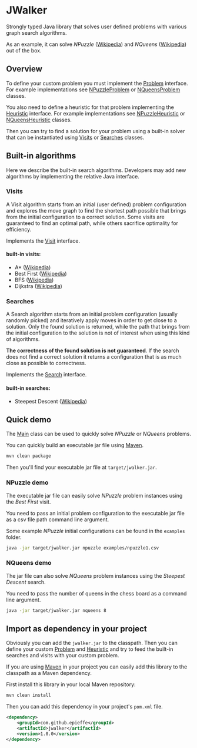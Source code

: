 # JWalker
Strongly typed Java library that solves user defined problems with various graph search algorithms.

As an example, it can solve *NPuzzle* ([Wikipedia](https://en.wikipedia.org/wiki/15_puzzle)) and *NQueens* ([Wikipedia](https://en.wikipedia.org/wiki/Eight_queens_puzzle)) out of the box.

## Overview
To define your custom problem you must implement the [Problem](src/main/java/eth/epieffe/jwalker/Problem.java) interface. For example implementations see [NPuzzleProblem](src/main/java/eth/epieffe/jwalker/example/NPuzzleProblem.java) or [NQueensProblem](src/main/java/eth/epieffe/jwalker/example/NQueensProblem.java) classes.

You also need to define a heuristic for that problem implementing the [Heuristic](src/main/java/eth/epieffe/jwalker/Heuristic.java) interface. For example implementations see [NPuzzleHeuristic](src/main/java/eth/epieffe/jwalker/example/NPuzzleHeuristic.java) or [NQueensHeuristic](src/main/java/eth/epieffe/jwalker/example/NQueensHeuristic.java) classes.

Then you can try to find a solution for your problem using a built-in solver that can be instantiated using [Visits](src/main/java/eth/epieffe/jwalker/Visits.java) or [Searches](src/main/java/eth/epieffe/jwalker/Searches.java) classes.

## Built-in algorithms
Here we describe the built-in search algorithms. Developers may add new algorithms by implementing the relative Java interface.

### Visits
A Visit algorithm starts from an initial (user defined) problem configuration and explores the move graph to find the shortest path possible that brings from the initial configuration to a correct solution. Some visits are guaranteed to find an optimal path, while others sacrifice optimality for efficiency.

Implements the [Visit](src/main/java/eth/epieffe/jwalker/Visit.java) interface.

#### built-in visits:
- A* ([Wikipedia](https://en.wikipedia.org/wiki/A*_search_algorithm))
- Best First ([Wikipedia](https://en.wikipedia.org/wiki/Best-first_search))
- BFS ([Wikipedia](https://en.wikipedia.org/wiki/Breadth-first_search))
- Dijkstra ([Wikipedia](https://en.wikipedia.org/wiki/Dijkstra%27s_algorithm))

### Searches
A Search algorithm starts from an initial problem configuration (usually randomly picked) and iteratively apply moves in order to get close to a solution. Only the found solution is returned, while the path that brings from the initial configuration to the solution is not of interest when using this kind of algorithms.

**The correctness of the found solution is not guaranteed**. If the search does not find a correct solution it returns a configuration that is as much close as possible to correctness.

Implements the [Search](src/main/java/eth/epieffe/jwalker/Search.java) interface.
#### built-in searches:
- Steepest Descent ([Wikipedia](https://en.wikipedia.org/wiki/Gradient_descent))

## Quick demo
The [Main](src/main/java/eth/epieffe/jwalker/example/Main.java) class can be used to quickly solve *NPuzzle* or *NQueens* problems.

You can quickly build an executable jar file using [Maven](https://maven.apache.org/).
```bash
mvn clean package
```

Then you'll find your executable jar file at `target/jwalker.jar`.

### NPuzzle demo
The executable jar file can easily solve *NPuzzle* problem instances using the *Best First* visit.

You need to pass an initial problem configuration to the executable jar file as a csv file path command line argument.

Some example *NPuzzle* initial configurations can be found in the `examples` folder.

```bash
java -jar target/jwalker.jar npuzzle examples/npuzzle1.csv
```

### NQueens demo
The jar file can also solve *NQueens* problem instances using the *Steepest Descent* search.

You need to pass the number of queens in the chess board as a command line argument.

```bash
java -jar target/jwalker.jar nqueens 8
```

## Import as dependency in your project
Obviously you can add the `jwalker.jar` to the classpath. Then you can define your custom [Problem](src/main/java/eth/epieffe/jwalker/Problem.java) and [Heuristic](src/main/java/eth/epieffe/jwalker/Heuristic.java) and try to feed the built-in searches and visits with your custom problem.

If you are using [Maven](https://maven.apache.org/) in your project you can easily add this library to the classpath as a Maven dependency.

First install this library in your local Maven repository:
```bash
mvn clean install
```

Then you can add this dependency in your project's `pom.xml` file.
```xml
<dependency>
    <groupId>com.github.epieffe</groupId>
    <artifactId>jwalker</artifactId>
    <version>1.0.0</version>
</dependency>
```
